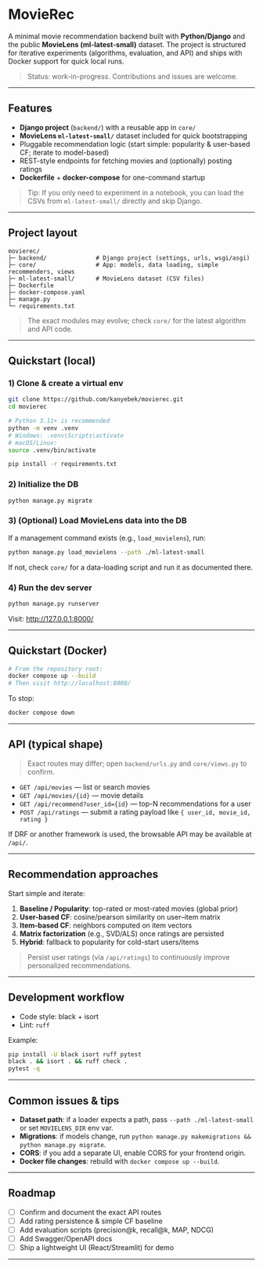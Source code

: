 
# MovieRec

A minimal movie recommendation backend built with **Python/Django** and the public **MovieLens (ml-latest-small)** dataset. The project is structured for iterative experiments (algorithms, evaluation, and API) and ships with Docker support for quick local runs.

> Status: work-in-progress. Contributions and issues are welcome.

---

## Features

- **Django project** (`backend/`) with a reusable app in `core/`
- **MovieLens `ml-latest-small/`** dataset included for quick bootstrapping
- Pluggable recommendation logic (start simple: popularity & user-based CF; iterate to model-based)
- REST-style endpoints for fetching movies and (optionally) posting ratings
- **Dockerfile** + **docker-compose** for one-command startup

> Tip: If you only need to experiment in a notebook, you can load the CSVs from `ml-latest-small/` directly and skip Django.

---

## Project layout

```
movierec/
├─ backend/              # Django project (settings, urls, wsgi/asgi)
├─ core/                 # App: models, data loading, simple recommenders, views
├─ ml-latest-small/      # MovieLens dataset (CSV files)
├─ Dockerfile
├─ docker-compose.yaml
├─ manage.py
└─ requirements.txt
```

> The exact modules may evolve; check `core/` for the latest algorithm and API code.

---

## Quickstart (local)

### 1) Clone & create a virtual env

```bash
git clone https://github.com/kanyebek/movierec.git
cd movierec

# Python 3.11+ is recommended
python -m venv .venv
# Windows: .venv\Scripts\activate
# macOS/Linux:
source .venv/bin/activate

pip install -r requirements.txt
```


### 2) Initialize the DB

```bash
python manage.py migrate
```

### 3) (Optional) Load MovieLens data into the DB

If a management command exists (e.g., `load_movielens`), run:

```bash
python manage.py load_movielens --path ./ml-latest-small
```

If not, check `core/` for a data-loading script and run it as documented there.

### 4) Run the dev server

```bash
python manage.py runserver
```

Visit: http://127.0.0.1:8000/

---

## Quickstart (Docker)

```bash
# From the repository root:
docker compose up --build
# Then visit http://localhost:8000/
```

To stop:

```bash
docker compose down
```

---

## API (typical shape)

> Exact routes may differ; open `backend/urls.py` and `core/views.py` to confirm.

- `GET /api/movies` — list or search movies
- `GET /api/movies/{id}` — movie details
- `GET /api/recommend?user_id={id}` — top-N recommendations for a user
- `POST /api/ratings` — submit a rating payload like `{ user_id, movie_id, rating }`

If DRF or another framework is used, the browsable API may be available at `/api/`.

---

## Recommendation approaches

Start simple and iterate:

1. **Baseline / Popularity**: top-rated or most-rated movies (global prior)
2. **User-based CF**: cosine/pearson similarity on user–item matrix
3. **Item-based CF**: neighbors computed on item vectors
4. **Matrix factorization** (e.g., SVD/ALS) once ratings are persisted
5. **Hybrid**: fallback to popularity for cold-start users/items

> Persist user ratings (via `/api/ratings`) to continuously improve personalized recommendations.

---

## Development workflow

- Code style: black + isort
- Lint: `ruff`

Example:

```bash
pip install -U black isort ruff pytest
black . && isort . && ruff check .
pytest -q
```

---

## Common issues & tips

- **Dataset path**: if a loader expects a path, pass `--path ./ml-latest-small` or set `MOVIELENS_DIR` env var.
- **Migrations**: if models change, run `python manage.py makemigrations && python manage.py migrate`.
- **CORS**: if you add a separate UI, enable CORS for your frontend origin.
- **Docker file changes**: rebuild with `docker compose up --build`.

---

## Roadmap

- [ ] Confirm and document the exact API routes
- [ ] Add rating persistence & simple CF baseline
- [ ] Add evaluation scripts (precision@k, recall@k, MAP, NDCG)
- [ ] Add Swagger/OpenAPI docs
- [ ] Ship a lightweight UI (React/Streamlit) for demo

---


